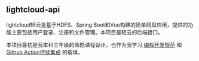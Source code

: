 ## lightcloud-api

lightcloud轻云是基于HDFS、Spring Boot和Vue构建的简单网盘应用，提供的功能主要包括用户登录、注册和文件管理。本项目是轻云的后端接口。

本项目最初是我本科三年级的命题课程设计，也作为我学习 [编程开发规范](https://www.bilibili.com/video/BV18q4y1n7Bd) 和 [Github Action持续集成](https://www.bilibili.com/video/BV15q4y1o7yE) 的载体。

